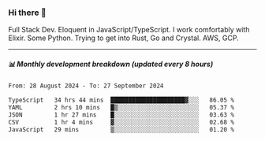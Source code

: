 ### Hi there 👋

Full Stack Dev. Eloquent in JavaScript/TypeScript. I work comfortably with Elixir. Some Python. Trying to get into Rust, Go and Crystal. AWS, GCP.

***

##### 📊 Monthly development breakdown (updated every 8 hours)

<!--START_SECTION:waka-->

```txt
From: 28 August 2024 - To: 27 September 2024

TypeScript   34 hrs 44 mins  █████████████████████▓░░░   86.05 %
YAML         2 hrs 10 mins   █▒░░░░░░░░░░░░░░░░░░░░░░░   05.37 %
JSON         1 hr 27 mins    █░░░░░░░░░░░░░░░░░░░░░░░░   03.63 %
CSV          1 hr 4 mins     ▓░░░░░░░░░░░░░░░░░░░░░░░░   02.68 %
JavaScript   29 mins         ▒░░░░░░░░░░░░░░░░░░░░░░░░   01.20 %
```

<!--END_SECTION:waka-->

